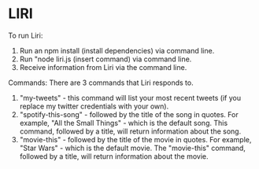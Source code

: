 # LIRI

To run Liri: 
1. Run an npm install (install dependencies) via command line.
2. Run "node liri.js (insert command) via command line.
3. Receive information from Liri via the command line. 

Commands: 
There are 3 commands that Liri responds to. 
1. "my-tweets" - this command will list your most recent tweets (if you replace my twitter credentials with your own).
2. "spotify-this-song" - followed by the title of the song in quotes. For example, "All the Small Things" - which is the default song. 
This command, followed by a title, will return information about the song. 
3. "movie-this" - followed by the title of the movie in quotes. For example, "Star Wars" - which is the default movie. 
The "movie-this" command, followed by a title, will return information about the movie. 

